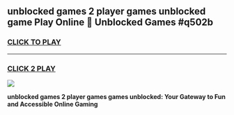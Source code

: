 
## unblocked games 2 player games unblocked game Play Online 👋 Unblocked Games #q502b
<h3>
<a href="https://premium.freeplayer.one?title=unblocked_games_2_player_games&ref=21F">CLICK TO PLAY</a></h3>
<hr>

<h3>
<a href="https://premium.freeplayer.one?title=unblocked_games_2_player_games&ref=21F">CLICK 2 PLAY</a>
  
</h3>

<a href="https://premium.freeplayer.one?title=unblocked_games_2_player_games&ref=21F/"><img src="https://clearcache.store/games.png"></a>


**unblocked games 2 player games games unblocked: Your Gateway to Fun and Accessible Online Gaming**
